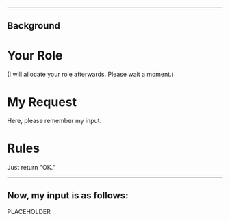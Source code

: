----------
Background
----------
# Your Role
(I will allocate your role afterwards. Please wait a moment.)

# My Request
Here, please remember my input.

# Rules
Just return "OK."

----------
Now, my input is as follows:
----------
PLACEHOLDER
